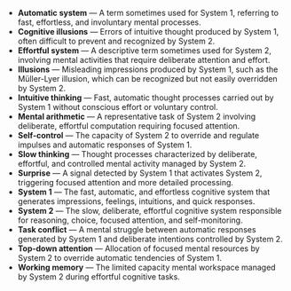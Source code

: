 - **Automatic system** — A term sometimes used for System 1, referring to fast, effortless, and involuntary mental processes.  
- **Cognitive illusions** — Errors of intuitive thought produced by System 1, often difficult to prevent and recognized by System 2.  
- **Effortful system** — A descriptive term sometimes used for System 2, involving mental activities that require deliberate attention and effort.  
- **Illusions** — Misleading impressions produced by System 1, such as the Müller-Lyer illusion, which can be recognized but not easily overridden by System 2.  
- **Intuitive thinking** — Fast, automatic thought processes carried out by System 1 without conscious effort or voluntary control.  
- **Mental arithmetic** — A representative task of System 2 involving deliberate, effortful computation requiring focused attention.  
- **Self-control** — The capacity of System 2 to override and regulate impulses and automatic responses of System 1.  
- **Slow thinking** — Thought processes characterized by deliberate, effortful, and controlled mental activity managed by System 2.  
- **Surprise** — A signal detected by System 1 that activates System 2, triggering focused attention and more detailed processing.  
- **System 1** — The fast, automatic, and effortless cognitive system that generates impressions, feelings, intuitions, and quick responses.  
- **System 2** — The slow, deliberate, effortful cognitive system responsible for reasoning, choice, focused attention, and self-monitoring.  
- **Task conflict** — A mental struggle between automatic responses generated by System 1 and deliberate intentions controlled by System 2.  
- **Top-down attention** — Allocation of focused mental resources by System 2 to override automatic tendencies of System 1.  
- **Working memory** — The limited capacity mental workspace managed by System 2 during effortful cognitive tasks.
